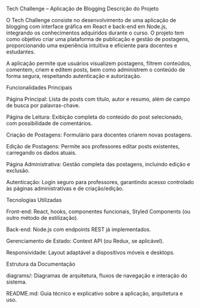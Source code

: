 Tech Challenge – Aplicação de Blogging
Descrição do Projeto

O Tech Challenge consiste no desenvolvimento de uma aplicação de blogging com interface gráfica em React e back-end em Node.js, integrando os conhecimentos adquiridos durante o curso. O projeto tem como objetivo criar uma plataforma de publicação e gestão de postagens, proporcionando uma experiência intuitiva e eficiente para docentes e estudantes.

A aplicação permite que usuários visualizem postagens, filtrem conteúdos, comentem, criem e editem posts, bem como administrem o conteúdo de forma segura, respeitando autenticação e autorização.

Funcionalidades Principais

Página Principal: Lista de posts com título, autor e resumo, além de campo de busca por palavras-chave.

Página de Leitura: Exibição completa do conteúdo do post selecionado, com possibilidade de comentários.

Criação de Postagens: Formulário para docentes criarem novas postagens.

Edição de Postagens: Permite aos professores editar posts existentes, carregando os dados atuais.

Página Administrativa: Gestão completa das postagens, incluindo edição e exclusão.

Autenticação: Login seguro para professores, garantindo acesso controlado às páginas administrativas e de criação/edição.

Tecnologias Utilizadas

Front-end: React, hooks, componentes funcionais, Styled Components (ou outro método de estilização).

Back-end: Node.js com endpoints REST já implementados.

Gerenciamento de Estado: Context API (ou Redux, se aplicável).

Responsividade: Layout adaptável a dispositivos móveis e desktops.

Estrutura da Documentação

diagrams/: Diagramas de arquitetura, fluxos de navegação e interação do sistema.

README.md: Guia técnico e explicativo sobre a aplicação, arquitetura e uso.